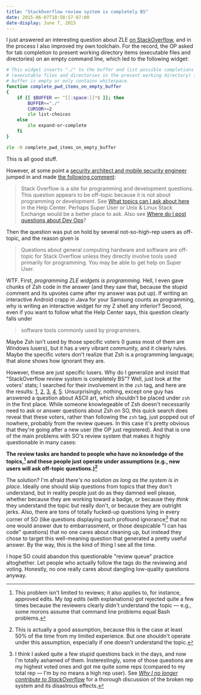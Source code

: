 ```yaml
---
title: "StackOverflow review system is completely BS"
date: 2015-06-07T18:58:57-07:00
date-display: June 7, 2015
---
```

I just answered an interesting question about ZLE [on StackOverflow](http://stackoverflow.com/q/30699242/1944784), and in the process I also improved my own toolchain. For the record, the OP asked for tab completion to present working directory items (executable files and directories) on an empty command line, which led to the following widget:

```zsh
# This widget inserts "./" to the buffer and list possible completions
# (executable files and directories in the present working directory) if the
# buffer is empty or only contains whitespace.
function complete_pwd_items_on_empty_buffer
{
    if [[ $BUFFER =~ ^[[:space:]]*$ ]]; then
        BUFFER+="./"
        CURSOR+=2
        zle list-choices
    else
        zle expand-or-complete
    fi
}

zle -N complete_pwd_items_on_empty_buffer
```

This is all good stuff.

However, at some point a [security architect and mobile security engineer](https://stackoverflow.com/users/608639/jww) jumped in and made [the following comment](https://stackoverflow.com/questions/30699242/first-tab-completion-enhancement#comment49457640_30699242):

> Stack Overflow is a site for programming and development questions. This question appears to be off-topic because it is not about programming or development. See [What topics can I ask about here](https://stackoverflow.com/help/on-topic) in the Help Center. Perhaps Super User or Unix & Linux Stack Exchange would be a better place to ask. Also see [Where do I post questions about Dev Ops](http://meta.stackexchange.com/q/134306)?

Then the question was put on hold by several not-so-high-rep users as off-topic, and the reason given is

> Questions about general computing hardware and software are off-topic for Stack Overflow unless they directly involve tools used primarily for programming. You may be able to get help on Super User.

WTF. First, *programming ZLE widgets is programming.* Hell, I even gave chunks of Zsh code in the answer (and they saw that, because the stupid comment and its upvotes came after my answer was put up). If writing an interactive Android crapp in Java for your Samsung counts as programming, why is writing an interactive widget for my Z shell any inferior? Second, even if you want to follow what the Help Center says, this question clearly falls under

> software tools commonly used by programmers.

Maybe Zsh isn't used by those specific voters (I guess most of them are Windows lusers), but it has a very vibrant community, and it clearly rules. Maybe the specific voters don't realize that Zsh is a programming language; that alone shows how ignorant they are.

However, these are just specific lusers. Why do I generalize and insist that "StackOverflow review system is completely BS"? Well, just look at the voters' stats; I searched for their involvement in the `zsh` tag, and here are the results: [1](https://stackoverflow.com/search?q=user:2422776+[zsh]), [2](https://stackoverflow.com/search?q=user:683218+[zsh]), [3](https://stackoverflow.com/search?q=user:608639+[zsh]), [4](https://stackoverflow.com/search?q=user:3836229+[zsh]), [5](https://stackoverflow.com/search?q=user:2772643+[zsh]). Unsurprisingly, nothing, except one guy has answered a question about ASCII art, which shouldn't be placed under `zsh` in the first place. While someone knowlegeable of Zsh doesn't necessarily need to ask or answer questions about Zsh on SO, this quick search does reveal that these voters, rather than following the `zsh` tag, just popped out of nowhere, probably from the review queues. In this case it's pretty obvious that they're going after a new user (the OP just registered). And that is one of the main problems with SO's review system that makes it highly questionable in many cases:

**The review tasks are handed to people who have no knowledge of the topics,[^approved-edit] and these people just operate under assumptions (e.g., new users will ask off-topic questions.)[^new]**

[^approved-edit]: This problem isn't limited to reviews; it also applies to, for instance, approved edits. My *tag edits* (with explanations) got rejected quite a few times because the reviewers clearly didn't understand the topic — e.g., some morons assume that command line problems equal Bash problems.

[^new]: This is actually a good assumption, because this is the case at least 50% of the time from my limited experience. But one shouldn't operate under this assumption, especially if one doesn't understand the topic.

The solution? I'm afraid *there's no solution as long as the system is in place*. Ideally one should skip questions from topics that they don't understand, but in reality people just do as they damned well please, whether because they are working toward a badge, or because they *think* they understand the topic but really don't, or because they are outright jerks. Also, there are tons of totally fucked-up questions lying in every corner of SO (like questions displaying such profound ignorance[^bad] that no one would answer due to embarrassment, or those despicable "I can has code" questions) that no one cares about cleaning up, but instead they chose to target this well-meaning question that generated a pretty useful answer. By the way, this is the kind of thing I see all the time.

[^bad]: I think I asked quite a few stupid questions back in the days, and now I'm totally ashamed of them. Insterestingly, some of those questions are my highest voted ones and got me quite some reps (compared to my total rep — I'm by no means a high rep user). See [*Why I no longer contribute to StackOverflow*](http://michael.richter.name/blogs/why-i-no-longer-contribute-to-stackoverflow) for a thorough discussion of the broken rep system and its disastrous effects.

I hope SO could abandon this questionable "review queue" practice altoghether. Let people who actually follow the tags do the reviewing and voting. Honestly, no one really cares about dangling low-quality questions anyway.
